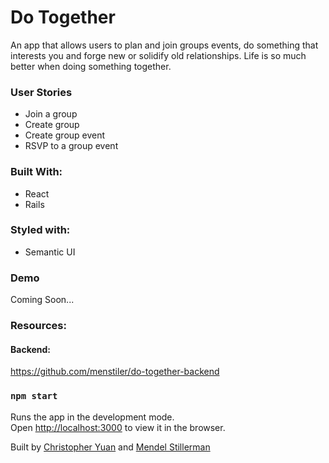 # Do Together

An app that allows users to plan and join groups events, do something that interests you and forge new or solidify old relationships. Life is so much better when doing something together.

### User Stories
- Join a group
- Create group
- Create group event
- RSVP to a group event

### Built With:
- React
- Rails

### Styled with:
- Semantic UI

### Demo
Coming Soon...

### Resources:
#### Backend:
https://github.com/menstiler/do-together-backend


### `npm start`

Runs the app in the development mode.<br>
Open [http://localhost:3000](http://localhost:3000) to view it in the browser.

Built by [Christopher Yuan](https://github.com/chrisyuaners) and [Mendel Stillerman](https://github.com/menstiler)
